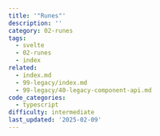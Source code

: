 ```yaml
---
title: '"Runes"'
description: ''
category: 02-runes
tags:
  - svelte
  - 02-runes
  - index
related:
  - index.md
  - 99-legacy/index.md
  - 99-legacy/40-legacy-component-api.md
code_categories:
  - typescript
difficulty: intermediate
last_updated: '2025-02-09'
---
```



